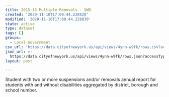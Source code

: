 ```yaml
---
title: 2015-16 Multiple Removals - SWD
created: '2020-11-10T17:00:44.228820'
modified: '2020-11-10T17:00:44.228830'
state: active
type: dataset
tags: []
groups:
  - Local Government
csv_url: 'https://data.cityofnewyork.us/api/views/4ynn-w9fk/rows.csv?accessType=DOWNLOAD'
json_url: >-
  https://data.cityofnewyork.us/api/views/4ynn-w9fk/rows.json?accessType=DOWNLOAD
layout: post

---
```

Student with two or more suspensions and/or removals annual report for students with and without disabilities aggregated by district, borough and school number.
